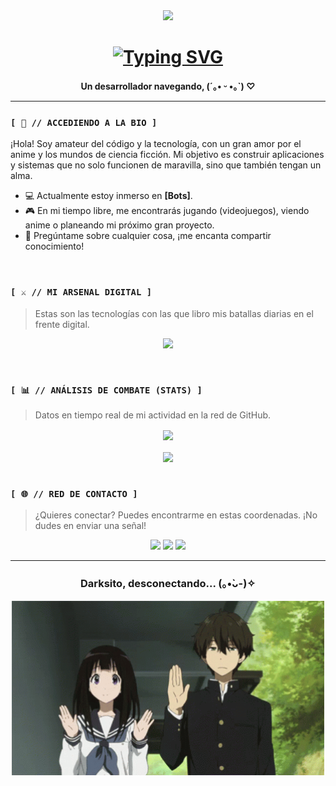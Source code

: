 <div align="center">

  <img src="https://raw.githubusercontent.com/MatheoDark/MatheoDark/refs/heads/main/D12E6246-04EC-4334-9F47-9F8C90F4C2D2.gif" width="600"/>

  <h1>
    <a href="https://git.io/typing-svg"><img src="https://readme-typing-svg.herokuapp.com?font=Fira+Code&size=35&pause=1000&color=9400D3¢er=true&vCenter=true&width=500&lines=Hola!+Soy+MatheoDark;mas+conocido+como;Darksito...;Bienvenidos" alt="Typing SVG" /></a>
  </h1>

  <p align="center">
    <strong>Un desarrollador navegando, (´｡• ᵕ •｡`) ♡</strong>
  </p>
</div>

---

### `[ 📝 // ACCEDIENDO A LA BIO ]`

¡Hola! Soy amateur del código y la tecnología, con un gran amor por el anime y los mundos de ciencia ficción. Mi objetivo es construir aplicaciones y sistemas que no solo funcionen de maravilla, sino que también tengan un alma.

-   💻 Actualmente estoy inmerso en **[Bots]**.
-   🎮 En mi tiempo libre, me encontrarás  jugando (videojuegos), viendo anime o planeando mi próximo gran proyecto.
-   💬 Pregúntame sobre cualquier cosa, ¡me encanta compartir conocimiento!

<br>

### `[ ⚔️ // MI ARSENAL DIGITAL ]`

> Estas son las tecnologías con las que libro mis batallas diarias en el frente digital.

<p align="center">
  <!-- Reemplaza con tus tecnologías. Encuentra más iconos en: https://github.com/tandpfun/skill-icons -->
  <a href="https://skillicons.dev">
    <img src="https://skillicons.dev/icons?i=bots,js,linux,nodejs,discord,docker,git&perline=5" />
  </a>
</p>

<br>

### `[ 📊 // ANÁLISIS DE COMBATE (STATS) ]`

> Datos en tiempo real de mi actividad en la red de GitHub.

<div align="center">
  
  <!-- GitHub Readme Stats - Cambia el theme a tu gusto: dracula, tokyonight, catppuccin, dark, radical, etc. -->
  <a href="https://github.com/anuraghazra/github-readme-stats">
    <img align="center" src="https://github-readme-stats.vercel.app/api?username=MatheoDark&show_icons=true&locale=es&theme=dracula&hide_border=true&count_private=true" />
  </a>
  <br><br>
  <a href="https://github.com/anuraghazra/github-readme-stats">
    <img align="center" src="https://github-readme-stats.vercel.app/api/top-langs/?username=MatheoDark&layout=compact&locale=es&theme=dracula&hide_border=true&langs_count=8" />
  </a>
  
</div>

<br>

### `[ 🌐 // RED DE CONTACTO ]`

> ¿Quieres conectar? Puedes encontrarme en estas coordenadas. ¡No dudes en enviar una señal!

<p align="center">
  <a href="https://wa.me/56942558919" target="_blank"><img src="https://img.shields.io/badge/WhatsApp-25D366?style=for-the-badge&logo=whatsapp&logoColor=white"></a>
  <a href="https://instagram.com/_matheodark_" target="_blank"><img src="https://img.shields.io/badge/Instagram-E4405F?style=for-the-badge&logo=instagram&logoColor=white"></a>
  <a href="mailto:matheo_xavier@hotmail.com" target="_blank"><img src="https://img.shields.io/badge/Email-D14836?style=for-the-badge&logo=gmail&logoColor=white"></a>

</p>

---

<div align="center">
  <h3>Darksito, desconectando... (｡•̀ᴗ-)✧</h3>
  <img src="./AC37E158-F083-48F4-9256-1AC5AD88876E.gif" width="500"/>
</div>

